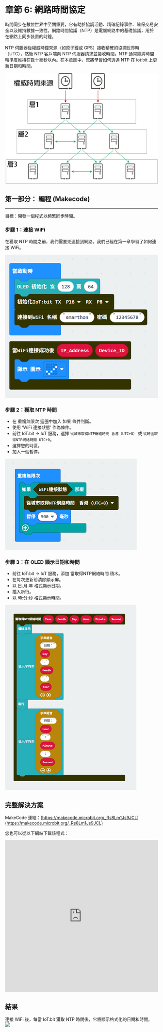 # 章節 6: 網路時間協定

時間同步在數位世界中至關重要，它有助於協調活動、精確記錄事件、確保交易安全以及維持數據一致性。網路時間協議（NTP）是電腦網路中的基礎協議，用於在網路上同步裝置的時鐘。<br><br>
NTP 伺服器從權威時鐘來源（如原子鐘或 GPS）接收精確的協調世界時（UTC），然後 NTP 客戶端向 NTP 伺服器請求並接收時間。NTP 通常能將時間精準度維持在數十毫秒以內。在本章節中，您將學習如何透過 NTP 在 iot:bit 上更新日期和時間。<p>

![](images/Ch6/Ch6_1.png)<br>

## 第一部分： 編程 (Makecode)
<HR>

目標：開發一個程式以頻繁同步時間。

### 步驟 1：連接 WiFi

在獲取 NTP 時間之前，我們需要先連接到網路。我們已經在第一章學習了如何連接 WiFi。<br>

![](images/Ch6/Ch6_2.png)<br>

### 步驟 2：獲取 NTP 時間

- 在 重複無限次 迴圈中加入 如果 條件判斷。
- 使用 ‘WiFi 連接狀態’  作為條件。
- 前往 IoT:bit -> IoT 服務，選擇 `從城市取得NTP網絡時間 香港（UTC+8）` 或  `從時區取得NTP網絡時間 UTC+0`。
- 選擇您的時區。
- 加入一個暫停。

![](images/Ch6/Ch6_3.png)<br>

### 步驟 3：在 OLED 顯示日期和時間

- 前往 IoT:bit -> IoT 服務，添加 當取得NTP網絡時間 積木。
- 在每次更新前清除顯示屏。
- 以 日.月.年 格式顯示日期。
- 插入新行。
- 以 時:分:秒 格式顯示時間。

![](images/Ch6/Ch6_4.png)<br>

## 完整解決方案

MakeCode 連結：[https://makecode.microbit.org/_Rs8Lm1Js9JCL](https://makecode.microbit.org/_Rs8Lm1Js9JCL)<br><p>
您也可以從以下網站下載該程式：<br>
<iframe src="https://makecode.microbit.org/_Rs8Lm1Js9JCL" width="100%" height="500" frameborder="0"></iframe><P>

## 結果

連接 WiFi 後，每當 IoT:bit 獲取 NTP 時間後，它將顯示格式化的日期和時間。<br>
![](images/Ch6/Ch6_5.gif)<br>
